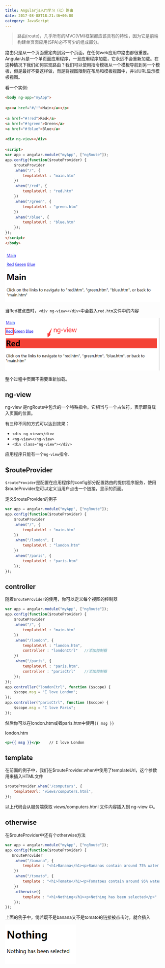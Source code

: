 ```yaml
---
title: Angularjs入门学习（七）路由
date: 2017-08-08T18:21:46+00:00
category: JavaScript
---
```


> 路由(route)，几乎所有的MVC(VM)框架都应该具有的特性，因为它是前端构建单页面应用(SPA)必不可少的组成部分。

路由只是从一个页面重定向到另一个页面。在任何web应用中路由都很重要。AngularJs是一个单页面应用程序，一旦应用程序加载，它永远不会重新加载。在这种情况下我们如何实现路由？我们可以使用指令模板从一个模板导航到另一个模板，但是最好不要这样做，而是将视图限制在布局和模板视图中，并以URL显示模板视图。

看一个实例:

```html
<body ng-app="myApp">

<p><a href="#/!">Main</a></p>

<a href="#!red">Red</a>
<a href="#!green">Green</a>
<a href="#!blue">Blue</a>

<div ng-view></div>

<script>
var app = angular.module("myApp", ["ngRoute"]);
app.config(function($routeProvider) {
    $routeProvider
    .when("/", {
        templateUrl : "main.htm"
    })
    .when("/red", {
        templateUrl : "red.htm"
    })
    .when("/green", {
        templateUrl : "green.htm"
    })
    .when("/blue", {
        templateUrl : "blue.htm"
    });
});
</script>
</body>
```

![](/pics/2017/08/fzy_screenshot20170808175153.png)

当Red被点击时，`<div ng-view></div>`中会载入`red.htm`文件中的内容

![](/pics/2017/08/fzy_screenshot20170808175653.png)

整个过程中页面不需要重新加载。

## ng-view

ng-view 是ngRoute中包含的一个特殊指令。它相当与一个占位符，表示即将载入页面的位置。

有三种不同的方式可以达到效果：

- `<div ng-view></div>`
- `<ng-view></ng-view>`
- `<div class="ng-view"></div>`

应用程序只能有一个`ng-view`指令.

## $routeProvider

`$routeProvider`是配置在应用程序的config部分配置路由的提供程序服务，使用$routeProvider您可以定义当用户点击一个链接，显示的页面。

定义$routeProvider的例子

```js
var app = angular.module("myApp", ["ngRoute"]);
app.config(function($routeProvider) {
    $routeProvider
    .when("/", {
        templateUrl : "main.htm"
    })
    .when("/london", {
        templateUrl : "london.htm"
    })
    .when("/paris", {
        templateUrl : "paris.htm"
    });
});
```

## controller

随着`$routeProvider`的使用，你可以定义每个视图的控制器

```js
var app = angular.module("myApp", ["ngRoute"]);
app.config(function($routeProvider) {
    $routeProvider
    .when("/", {
        templateUrl : "main.htm"
    })
    .when("/london", {
        templateUrl : "london.htm",
        controller : "londonCtrl"   //添加控制器
    })
    .when("/paris", {
        templateUrl : "paris.htm",
        controller : "parisCtrl"    //添加控制器
    });
});
app.controller("londonCtrl", function ($scope) {
    $scope.msg = "I love London";
});
app.controller("parisCtrl", function ($scope) {
    $scope.msg = "I love Paris";
});
```

然后你可以在london.htm或者paris.htm中使用`{{ msg }}`

london.htm

```htm
<p>{{ msg }}</p>    // I love London
```


## template

在前面的例子中，我们在$routeProvider.when中使用了templateUrl，这个参数用来插入HTML文件

```js
$routeProvider.when('/computers', {
    templateUrl: 'views/computers.html',
});
```

以上代码会从服务端获取 views/computers.html 文件内容插入到 ng-view 中。

## otherwise

在$routeProvider中还有个otherwise方法

```js
var app = angular.module("myApp", ["ngRoute"]);
app.config(function($routeProvider) {
   $routeProvider
    .when("/banana", {
        template : "<h1>Banana</h1><p>Bananas contain around 75% water.</p>"
    })
    .when("/tomato", {
        template : "<h1>Tomato</h1><p>Tomatoes contain around 95% water.</p>"
    })
    .otherwise({
        template : "<h1>Nothing</h1><p>Nothing has been selected</p>"
    });
});
```

上面的例子中，倘若既不是banana又不是tomato的链接被点击时，就会插入

![](/pics/2017/08/fzy_screenshot20170808181808.png)
